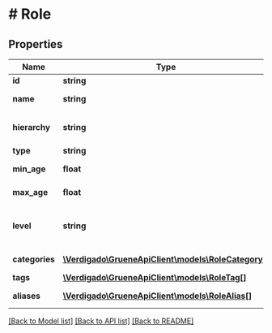# # Role

## Properties

Name | Type | Description | Notes
------------ | ------------- | ------------- | -------------
**id** | **string** | The role id |
**name** | **string** | Name of the role |
**hierarchy** | **string** | Hierarchy this role refers to |
**type** | **string** | Type of role |
**min_age** | **float** | Role min age |
**max_age** | **float** | Role max age |
**level** | **string** | Hierarchy level this role applies to |
**categories** | [**\Verdigado\GrueneApiClient\models\RoleCategory[]**](RoleCategory.md) | Role categories |
**tags** | [**\Verdigado\GrueneApiClient\models\RoleTag[]**](RoleTag.md) | Role tags |
**aliases** | [**\Verdigado\GrueneApiClient\models\RoleAlias[]**](RoleAlias.md) | Role Aliases |

[[Back to Model list]](../../README.md#models) [[Back to API list]](../../README.md#endpoints) [[Back to README]](../../README.md)
